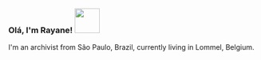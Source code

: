 ### Olá, I'm Rayane! <img src="https://tenor.com/view/cat-meow-kitten-cute-adorable-gif-16440589" width="50">

I'm an archivist from São Paulo, Brazil, currently living in Lommel, Belgium.



